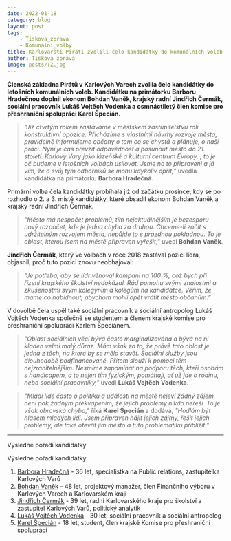 ```yaml
---
date: 2022-01-18
category: blog
layout: post
tags:
    - Tiskova_zprava
    - Komunalni_volby
title: Karlovarští Piráti zvolili čelo kandidátky do komunálních voleb
author: Tisková zpráva
image: posts/TZ.jpg
---
```


**Členská základna Pirátů v Karlových Varech zvolila čelo kandidátky do letošních komunálních voleb. Kandidátku na primátorku Barboru Hradečnou doplnil ekonom Bohdan Vaněk, krajský radní Jindřich Čermák, sociální pracovník Lukáš Vojtěch Vodenka a osmnáctiletý člen komise pro přeshraniční spolupráci Karel Špecián.**

  

>*“Již čtvrtým rokem zastáváme v městském zastupitelstvu roli konstruktivní opozice. Přicházíme s vlastními návrhy rozvoje města, pravidelně informujeme občany o tom co se chystá a plánuje, o naší práci. Nyní je čas převzít odpovědnost a posunout město do 21. století. Karlovy Vary jako lázeňské a kulturní centrum Evropy, , to je oč budeme v letošních volbách usilovat. Jsme na to připraveni a já vím, že o svůj tým odborníků se mohu kdykoliv opřít,”* 
uvedla kandidátka na primátorku **Barbora Hradečná**.

  

Primární volba čela kandidátky probíhala již od začátku prosince, kdy se po rozhodlo o 2. a 3. místě kandidátky, které obsadil ekonom Bohdan Vaněk a krajský radní Jindřich Čermák.

  

>*"Město má nespočet problémů, tím nejaktuálnějším je bezesporu nový rozpočet, kde je jedna chyba za druhou. Chceme-li začít s udržitelným rozvojem města, nepůjde to s prázdnou pokladnou. To je oblast, kterou jsem na městě připraven vyřešit,"* 
uvedl **Bohdan Vaněk**.

  

**Jindřich Čermák**, který ve volbách v roce 2018 zastával pozici lídra, objasnil, proč tuto pozici znovu neobhajoval: 
>*“Je potřeba, aby se lídr věnoval kampani na 100 %, což bych při řízení krajského školství nedokázal. Rád pomohu svými znalostmi a zkušenostmi svým kolegyním a kolegům na kandidátce. Věřím, že máme co nabídnout, abychom mohli opět vrátit město občanům.”*

  

V dovolbě čela uspěl také sociální pracovník a sociální antropolog Lukáš Vojtěch Vodenka společně se studentem a členem krajské komise pro přeshraniční spolupráci Karlem Špeciánem.

  

>*"Oblast sociálních věcí bývá často marginalizována a bývá na ni kladen velmi malý důraz. Mám však za to, že právě tato oblast je jedna z těch, na které by se mělo stavět. Sociální služby jsou dlouhodobě podfinancované. Přitom slouží k pomoci těm nejzranitelnějším. Nesmíme zapomínat na podporu těch, kteří osobám s handicapem, a to nejen tím fyzickým, pomáhají, ať už jde o rodinu, nebo sociální pracovníky,"* 
uvedl **Lukáš Vojtěch Vodenka**.

  

>*"Mladí lidé často o politiku a události na městě nejeví žádný zájem, není pak žádným překvapením, že jejich problémy nikdo neřeší. To je však obrovská chyba,"* říká **Karel Špecián** a dodává, *"Hodlám být hlasem mladých lidí. Jsem připraven hájit jejich zájmy, řešit jejich problémy, ale také otevřít jim město a tuto problematiku přiblížit."*

  
  
  ---

Výsledné pořadí kandidátky

Výsledné pořadí kandidátky

1.  [Barbora Hradečná](https://karlovarsky.pirati.cz/lide/barbora-hradecna/) - 36 let, specialistka na Public relations, zastupitelka Karlových Varů    
2.  [Bohdan Vaněk](https://karlovarsky.pirati.cz/lide/bohdan-vanek/) - 48 let, projektový manažer, člen Finančního výboru v Karlových Varech a Karlovarském kraji    
3.  [Jindřich Čermák](https://karlovarsky.pirati.cz/lide/jindrich-cermak/) - 39 let, radní Karlovarského kraje pro školství a zastupitel Karlových Varů, politický analytik
4.  [Lukáš Vojtěch Vodenka](https://lide.pirati.cz/profil/3135/) - 30 let, sociální pracovník a sociální antropolog
5.  [Karel Špecián](https://karlovarsky.pirati.cz/lide/karel-specian/) - 18 let, student, člen krajské Komise pro přeshraniční spolupráci
